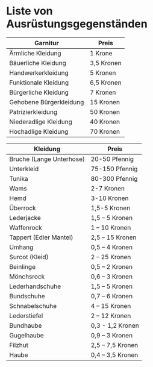 # Liste von Ausrüstungsgegenständen

| Garnitur | Preis |
|----------|----------|
| Ärmliche Kleidung | 1 Krone |
| Bäuerliche Kleidung  | 3,5 Kronen |
| Handwerkerkleidung | 5 Kronen |
| Funktionale Kleidung | 6,5 Kronen |
| Bürgerliche Kleidung | 7 Kronen |
| Gehobene Bürgerkleidung  | 15 Kronen |
| Patrizierkleidung | 50 Kronen |
| Niederadlige Kleidung  | 40 Kronen |
| Hochadlige Kleidung   | 70 Kronen |

| Kleidung | Preis |
|----------|----------|
| Bruche (Lange Unterhose)  | 20-50 Pfennig |
| Unterkleid  | 75-150 Pfennig |
| Tunika | 80-300 Pfennig |
| Wams | 2-7 Kronen |
| Hemd | 3-10 Kronen |
| Überrock  | 1,5-5 Kronen |
| Lederjacke | 1,5 – 5 Kronen |
| Waffenrock  | 1 – 10 Kronen |
| Tappert (Edler Mantel) | 2,5 – 15 Kronen |
| Umhang  | 0,5 – 4 Kronen |
| Surcot (Kleid) | 2 – 25 Kronen |
| Beinlinge | 0,5 – 2 Kronen |
| Mönchsrock | 0,6 – 3 Kronen |
| Lederhandschuhe | 1,5 – 5 Kronen |
| Bundschuhe | 0,7 – 6 Kronen |
| Schnabelschuhe | 4 – 15 Kronen |
| Lederstiefel | 2 – 12 Kronen |
| Bundhaube | 0,3 - 1,2 Kronen |
| Gugelhaube  | 0,9 – 3 Kronen |
| Filzhut | 2,5 – 7,5 Kronen |
| Haube | 0,4 – 3,5 Kronen |
